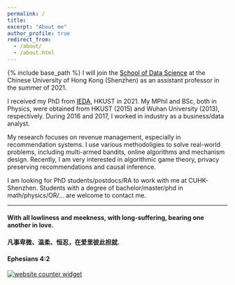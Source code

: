 ```yaml
---
permalink: /
title: 
excerpt: "About me"
author_profile: true
redirect_from: 
  - /about/
  - /about.html
---
```


{% include base_path %}
I will join the <a href="https://sds.cuhk.edu.cn/" target="_blank"><span style="color:black">School of Data Science</span></a> at the Chinese University of Hong Kong (Shenzhen) as an assistant professor in the summer of 2021.

I received my PhD from  <a href="https://ieda.ust.hk/eng/index.php" target="_blank"><span style="color:black">IEDA</span></a>, HKUST in 2021.  My MPhil and BSc, both in Physics, were obtained from HKUST (2015) and Wuhan University (2013), respectively. During 2016 and 2017, I worked in industry as a business/data analyst.  

My research focuses on revenue management, especially in recommendation systems. I use various methodoligies to solve real-world problems, including multi-armed bandits, online algorithms and mechanism design. Recently, I am very interested in algorithmic game theory, privacy preserving recommendations and causal inference.


I am looking for PhD students/postdocs/RA to work with me at CUHK-Shenzhen.  Students with a degree of bachelor/master/phd in math/physics/OR/... are welcome to contact me.  

***
  
#### With all lowliness and meekness, with long-suffering, bearing one another in love. 
#### 凡事卑微、温柔、恒忍，在爱里彼此担就.
#### Ephesians 4:2

<div id="sfca65yz9mwqd6fhn1rfutkx62b9g3mbg36"></div><noscript><a href="https://www.freecounterstat.com" title="website counter widget"><img src="https://counter3.stat.ovh/private/freecounterstat.php?c=a65yz9mwqd6fhn1rfutkx62b9g3mbg36" border="0" title="website counter widget" alt="website counter widget"></a></noscript>


